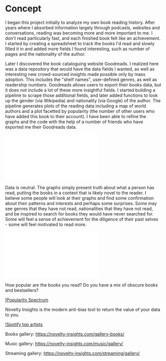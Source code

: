 # Concept
I began this project initially to analyze my own book reading history. After years where I absorbed information largely through podcasts, websites and conversations, reading was becoming more and more important to me. I don't read particularly fast, and each finished book felt like an achievement. I started by creating a spreadsheet to track the books I'd read and slowly filled it in and added more fields I found interesting, such as number of pages and the nationality of the author.

Later I discovered the book cataloguing website Goodreads. I realized here was a data repository that would have the data fields I wanted, as well as interesting new crowd-sourced insights made possible only by mass adoption. This includes the "shelf names", user-defined genres, as well as readership numbers. Goodreads allows users to export their books data, but it does not include a lot of these more insightful fields. I started building a pipeline to scrape those additional fields, and later added functions to look up the gender (via Wikipedia) and nationality (via Google) of the author. The pipeline generates plots of the reading data including a map of world authors and a plot facetted by popularity (the number of other users who have added this book to their account). I have been able to refine the graphs and the code with the help of a number of friends who have exported me their Goodreads data.

![Summary](goodreads/static/novelty/goodreads/goodreads_summary_cal65.html)

Data is neutral. The graphs simply present truth about what a person has read, putting the books in a context that is likely novel to the reader. I believe some people will look at their graphs and find some confirmation about their patterns and interests and perhaps some surprises. Some may see genres that they have not read, nationalities that they have not read, and be inspired to search for books they would have never searched for. Some will feel a sense of achievement for the diligence of their past selves - some will feel motivated to read more.

![Author Map](goodreads/static/novelty/goodreads/author_map_cal65.html)

How popular are the books you read? Do you have a mix of obscure books and bestsellers?

[!Popularity Spectrum](goodreads/static/novelty/goodreads/read_heatmap_cal65.html)

Novelty Insights is the modern anti-bias tool to return the value of your data to you.

[!Spotify top artists](goodreads/static/novelty/spotify/spotify_top_artists_plot_cal65.html)

Books gallery: https://novelty-insights.com/gallery-books/

Music gallery: https://novelty-insights.com/music/gallery/

Streaming gallery: https://novelty-insights.com/streaming/gallery/